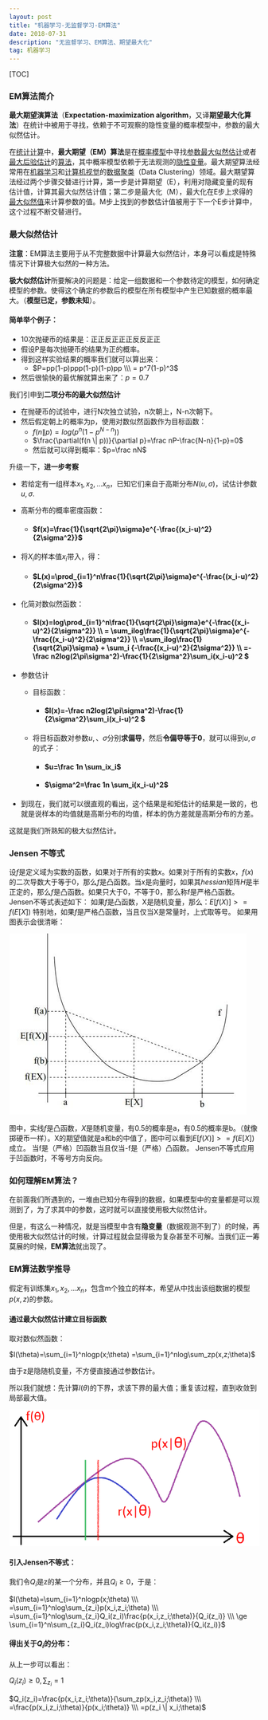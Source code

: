 ```yaml
---
layout: post
title: "机器学习-无监督学习-EM算法"
date: 2018-07-31
description: "无监督学习、EM算法、期望最大化"
tag: 机器学习 
---
```


[TOC]



### EM算法简介

**最大期望演算法**（**Expectation-maximization algorithm**，又译**期望最大化算法**）在统计中被用于寻找，依赖于不可观察的隐性变量的概率模型中，参数的最大似然估计。

在[统计](https://zh.wikipedia.org/wiki/%E7%BB%9F%E8%AE%A1)[计算](https://zh.wikipedia.org/wiki/%E8%AE%A1%E7%AE%97)中，**最大期望（EM）算法**是在[概率模型](https://zh.wikipedia.org/wiki/%E6%A6%82%E7%8E%87%E6%A8%A1%E5%9E%8B)中寻找[参数](https://zh.wikipedia.org/wiki/%E5%8F%82%E6%95%B0)[最大似然估计](https://zh.wikipedia.org/wiki/%E6%9C%80%E5%A4%A7%E4%BC%BC%E7%84%B6%E4%BC%B0%E8%AE%A1)或者[最大后验估计](https://zh.wikipedia.org/w/index.php?title=%E6%9C%80%E5%A4%A7%E5%90%8E%E9%AA%8C%E4%BC%B0%E8%AE%A1&action=edit&redlink=1)的[算法](https://zh.wikipedia.org/wiki/%E7%AE%97%E6%B3%95)，其中概率模型依赖于无法观测的[隐性变量](https://zh.wikipedia.org/w/index.php?title=%E9%9A%90%E6%80%A7%E5%8F%98%E9%87%8F&action=edit&redlink=1)。最大期望算法经常用在[机器学习](https://zh.wikipedia.org/wiki/%E6%9C%BA%E5%99%A8%E5%AD%A6%E4%B9%A0)和[计算机视觉](https://zh.wikipedia.org/wiki/%E8%AE%A1%E7%AE%97%E6%9C%BA%E8%A7%86%E8%A7%89)的[数据聚类](https://zh.wikipedia.org/wiki/%E6%95%B0%E6%8D%AE%E8%81%9A%E7%B1%BB)（Data Clustering）领域。最大期望算法经过两个步骤交替进行计算，第一步是计算期望（E），利用对隐藏变量的现有估计值，计算其最大似然估计值；第二步是最大化（M），最大化在E步上求得的[最大似然值](https://zh.wikipedia.org/wiki/%E6%9C%80%E5%A4%A7%E4%BC%BC%E7%84%B6%E4%BC%B0%E8%AE%A1)来计算参数的值。M步上找到的参数估计值被用于下一个E步计算中，这个过程不断交替进行。



### 最大似然估计

**注意**：EM算法主要用于从不完整数据中计算最大似然估计，本身可以看成是特殊情况下计算极大似然的一种方法。 

**极大似然估计**所要解决的问题是：给定一组数据和一个参数待定的模型，如何确定模型的参数。使得这个确定的参数后的模型在所有模型中产生已知数据的概率最大。（**模型已定，参数未知**）。



#### **简单举个例子**：

- 10次抛硬币的结果是：正正反正正正反反正正
- 假设P是每次抛硬币的结果为正的概率。
- 得到这样实验结果的概率我们就可以算出来：
  - $P=pp(1-p)ppp(1-p)(1-p)pp \\\ = p^7(1-p)^3$
- 然后很愉快的最优解就算出来了：$p=0.7$

我们引申到**二项分布的最大似然估计**

- 在抛硬币的试验中，进行N次独立试验，n次朝上，N-n次朝下。
- 然后假定朝上的概率为p，使用对数似然函数作为目标函数：
  - $f(n \| p)=log(p^n(1-p^{N-n}))$
  - $\frac{\partial(f(n \| p))}{\partial p}=\frac nP-\frac{N-n}{1-p}=0$
  - 然后就可以得到概率：$p=\frac nN$

升级一下，**进一步考察**

- 若给定有一组样本$x_1,x_2,...x_n$，已知它们来自于高斯分布$N(u,\sigma)$，试估计参数$u, \sigma$.

- 高斯分布的概率密度函数：

  - #### $f(x)=\frac{1}{\sqrt{2\pi}\sigma}e^{-\frac{(x_i-u)^2}{2\sigma^2}}$

- 将$X_i$的样本值$x_i$带入，得：

  - #### $L(x)=\prod_{i=1}^n\frac{1}{\sqrt{2\pi}\sigma}e^{-\frac{(x_i-u)^2}{2\sigma^2}}$

- 化简对数似然函数：

  - #### $l(x)=log\prod_{i=1}^n\frac{1}{\sqrt{2\pi}\sigma}e^{-\frac{(x_i-u)^2}{2\sigma^2}} \\\ = \sum_ilog\frac{1}{\sqrt{2\pi}\sigma}e^{-\frac{(x_i-u)^2}{2\sigma^2}} \\\ =\sum_ilog\frac{1}{\sqrt{2\pi}\sigma} + \sum_i {-\frac{(x_i-u)^2}{2\sigma^2}} \\\ =-\frac n2log(2\pi\sigma^2)-\frac{1}{2\sigma^2}\sum_i(x_i-u)^2 $

- 参数估计

  - 目标函数：

    - #### $l(x)=-\frac n2log(2\pi\sigma^2)-\frac{1}{2\sigma^2}\sum_i(x_i-u)^2 $

  - 将目标函数对参数$u,、\sigma$分别**求偏导**，然后**令偏导等于0**，就可以得到$u,\sigma$的式子：

    - #### $u=\frac 1n \sum_ix_i$

    - #### $\sigma^2=\frac 1n \sum_i(x_i-u)^2$

- 到现在，我们就可以很直观的看出，这个结果是和矩估计的结果是一致的，也就是说样本的均值就是高斯分布的均值，样本的伪方差就是高斯分布的方差。

这就是我们所熟知的极大似然估计。



### Jensen 不等式

设$f$是定义域为实数的函数，如果对于所有的实数$x$。如果对于所有的实数$x$，$f(x)$的二次导数大于等于0，那么$f$是凸函数。当$x$是向量时，如果其$hessian$矩阵$H$是半正定的，那么$f$是凸函数。如果只大于0，不等于0，那么称f是严格凸函数。
 Jensen不等式表述如下：
 如果$f$是凸函数，X是随机变量，那么：$E[f(X)]>=f(E[X])$
 特别地，如果$f$是严格凸函数，当且仅当X是常量时，上式取等号。
 如果用图表示会很清晰：

![images](/images/ml/38.png)

图中，实线$f$是凸函数，$X$是随机变量，有0.5的概率是a，有0.5的概率是b。（就像掷硬币一样）。X的期望值就是a和b的中值了，图中可以看到$E[f(X)]>=f(E[X])$成立。
 当f是（严格）凹函数当且仅当-f是（严格）凸函数。
 Jensen不等式应用于凹函数时，不等号方向反向。



### 如何理解EM算法？

在前面我们所遇到的，一堆由已知分布得到的数据，如果模型中的变量都是可以观测到了，为了求其中的参数，这时就可以直接使用极大似然估计。

但是，有这么一种情况，就是当模型中含有**隐变量**（数据观测不到了）的时候，再使用极大似然估计的时候，计算过程就会显得极为复杂甚至不可解。当我们正一筹莫展的时候，**EM算法**就出现了。



### EM算法数学推导

假定有训练集$x_1,x_2,...x_n$，包含m个独立的样本，希望从中找出该组数据的模型$p(x,z)$的参数。

#### 通过最大似然估计建立目标函数

取对数似然函数：

$l(\theta)=\sum_{i=1}^nlogp(x;\theta)  =\sum_{i=1}^nlog\sum_zp(x,z;\theta)$

由于z是隐随机变量，不方便直接通过参数估计。

所以我们就想：先计算$l(\theta)$的下界，求该下界的最大值；重复该过程，直到收敛到局部最大值。

![images](/images/ml/39.png)

#### 引入Jensen不等式：

我们令$Q_i$是z的某一个分布，并且$Q_i\ge 0$，于是：

$l(\theta)=\sum_{i=1}^nlogp(x;\theta)  \\\ =\sum_{i=1}^nlog\sum_{z_i}p(x_i,z_i;\theta) \\\ =\sum_{i=1}^nlog\sum_{z_i}Q_i(z_i)\frac{p(x_i,z_i;\theta)}{Q_i(z_i)} \\\ \ge \sum_{i=1}^n\sum_{z_i}Q_i(z_i)log\frac{p(x_i,z_i;\theta)}{Q_i(z_i)}$

#### 得出关于$Q_i$的分布：

从上一步可以看出：

$Q_i(z_i) \ge0, \sum_{z_i}=1$

$Q_i(z_i)=\frac{p(x_i,z_i;\theta)}{\sum_zp(x_i,z_i;\theta)} \\\ =\frac{p(x_i,z_i;\theta)}{p(x_i;\theta)} \\\ =p(z_i  \| x_i;\theta)$



